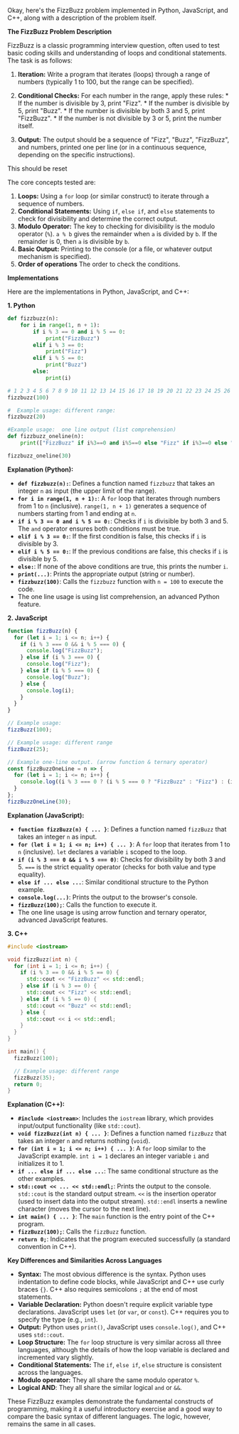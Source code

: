 Okay, here's the FizzBuzz problem implemented in Python, JavaScript, and C++, along with a description of the problem itself.

**The FizzBuzz Problem Description**

FizzBuzz is a classic programming interview question, often used to test basic coding skills and understanding of loops and conditional statements. The task is as follows:

1.  **Iteration:** Write a program that iterates (loops) through a range of numbers (typically 1 to 100, but the range can be specified).

2.  **Conditional Checks:** For each number in the range, apply these rules:
        *   If the number is divisible by 3, print "Fizz".
        *   If the number is divisible by 5, print "Buzz".
        *   If the number is divisible by both 3 and 5, print "FizzBuzz".
        *   If the number is not divisible by 3 or 5, print the number itself.

3.  **Output:** The output should be a sequence of "Fizz", "Buzz", "FizzBuzz", and numbers, printed one per line (or in a continuous sequence, depending on the specific instructions).

This should be reset

The core concepts tested are:

1.   **Loops:**  Using a `for` loop (or similar construct) to iterate through a sequence of numbers.
1.   **Conditional Statements:** Using `if`, `else if`, and `else` statements to check for divisibility and determine the correct output.
1.   **Modulo Operator:** The key to checking for divisibility is the modulo operator (`%`).  `a % b` gives the remainder when `a` is divided by `b`.  If the remainder is 0, then `a` is divisible by `b`.
1.   **Basic Output:**  Printing to the console (or a file, or whatever output mechanism is specified).
1. **Order of operations** The order to check the conditions.

**Implementations**

Here are the implementations in Python, JavaScript, and C++:

**1. Python**

```python
def fizzbuzz(n):
    for i in range(1, n + 1):
        if i % 3 == 0 and i % 5 == 0:
            print("FizzBuzz")
        elif i % 3 == 0:
            print("Fizz")
        elif i % 5 == 0:
            print("Buzz")
        else:
            print(i)

# 1 2 3 4 5 6 7 8 9 10 11 12 13 14 15 16 17 18 19 20 21 22 23 24 25 26 27 28 29 30 31 32 33 34 35 36 37 38 39 40 41 42 43 44 45 46 47 48 49 50 51 52 53 54 55 56 57 58 59 60 61 62 63 64 65 66 67 68 69 70 71 72 73 74 75 76 77 78 79 80 81 82 83 84 85 86 87 88 89 90 91 92 93 94 95 96 97 98 99 100  
fizzbuzz(100)

#  Example usage: different range:
fizzbuzz(20)

#Example usage:  one line output (list comprehension)
def fizzbuzz_oneline(n):
    print(["FizzBuzz" if i%3==0 and i%5==0 else "Fizz" if i%3==0 else "Buzz" if i%5==0 else i for i in range(1,n+1)])

fizzbuzz_oneline(30)
```

**Explanation (Python):**

*   **`def fizzbuzz(n):`**: Defines a function named `fizzbuzz` that takes an integer `n` as input (the upper limit of the range).
*   **`for i in range(1, n + 1):`**:  A `for` loop that iterates through numbers from 1 to `n` (inclusive).  `range(1, n + 1)` generates a sequence of numbers starting from 1 and ending at `n`.
*   **`if i % 3 == 0 and i % 5 == 0:`**: Checks if `i` is divisible by both 3 and 5. The `and` operator ensures both conditions must be true.
*   **`elif i % 3 == 0:`**: If the first condition is false, this checks if `i` is divisible by 3.
*   **`elif i % 5 == 0:`**: If the previous conditions are false, this checks if `i` is divisible by 5.
*   **`else:`**: If none of the above conditions are true, this prints the number `i`.
*   **`print(...)`**: Prints the appropriate output (string or number).
*   **`fizzbuzz(100)`**:  Calls the `fizzbuzz` function with `n = 100` to execute the code.
* The one line usage is using list comprehension, an advanced Python feature.

**2. JavaScript**

```javascript
function fizzBuzz(n) {
  for (let i = 1; i <= n; i++) {
    if (i % 3 === 0 && i % 5 === 0) {
      console.log("FizzBuzz");
    } else if (i % 3 === 0) {
      console.log("Fizz");
    } else if (i % 5 === 0) {
      console.log("Buzz");
    } else {
      console.log(i);
    }
  }
}

// Example usage:
fizzBuzz(100);

// Example usage: different range
fizzBuzz(25);

// Example one-line output. (arrow function & ternary operator)
const fizzBuzzOneLine = n => {
  for (let i = 1; i <= n; i++) {
    console.log((i % 3 === 0 ? (i % 5 === 0 ? "FizzBuzz" : "Fizz") : (i % 5 === 0 ? "Buzz" : i)));
  }
};
fizzBuzzOneLine(30);
```

**Explanation (JavaScript):**

*   **`function fizzBuzz(n) { ... }`**:  Defines a function named `fizzBuzz` that takes an integer `n` as input.
*   **`for (let i = 1; i <= n; i++) { ... }`**: A `for` loop that iterates from 1 to `n` (inclusive).  `let` declares a variable `i` scoped to the loop.
*   **`if (i % 3 === 0 && i % 5 === 0)`**: Checks for divisibility by both 3 and 5.  `===` is the strict equality operator (checks for both value and type equality).
*   **`else if ... else ...`**:  Similar conditional structure to the Python example.
*   **`console.log(...)`**: Prints the output to the browser's console.
*   **`fizzBuzz(100);`**: Calls the function to execute it.
* The one line usage is using arrow function and ternary operator, advanced JavaScript features.

**3. C++**

```c++
#include <iostream>

void fizzBuzz(int n) {
  for (int i = 1; i <= n; i++) {
    if (i % 3 == 0 && i % 5 == 0) {
      std::cout << "FizzBuzz" << std::endl;
    } else if (i % 3 == 0) {
      std::cout << "Fizz" << std::endl;
    } else if (i % 5 == 0) {
      std::cout << "Buzz" << std::endl;
    } else {
      std::cout << i << std::endl;
    }
  }
}

int main() {
  fizzBuzz(100);

  // Example usage: different range
  fizzBuzz(35);
  return 0;
}
```

**Explanation (C++):**

*   **`#include <iostream>`**:  Includes the `iostream` library, which provides input/output functionality (like `std::cout`).
*   **`void fizzBuzz(int n) { ... }`**: Defines a function named `fizzBuzz` that takes an integer `n` and returns nothing (`void`).
*   **`for (int i = 1; i <= n; i++) { ... }`**:  A `for` loop similar to the JavaScript example. `int i = 1` declares an integer variable `i` and initializes it to 1.
*   **`if ... else if ... else ...`**: The same conditional structure as the other examples.
*   **`std::cout << ... << std::endl;`**:  Prints the output to the console.  `std::cout` is the standard output stream.  `<<` is the insertion operator (used to insert data into the output stream). `std::endl` inserts a newline character (moves the cursor to the next line).
*   **`int main() { ... }`**:  The `main` function is the entry point of the C++ program.
*   **`fizzBuzz(100);`**:  Calls the `fizzBuzz` function.
*   **`return 0;`**:  Indicates that the program executed successfully (a standard convention in C++).

**Key Differences and Similarities Across Languages**

*   **Syntax:** The most obvious difference is the syntax. Python uses indentation to define code blocks, while JavaScript and C++ use curly braces `{}`.  C++ also requires semicolons `;` at the end of most statements.
*   **Variable Declaration:** Python doesn't require explicit variable type declarations.  JavaScript uses `let` (or `var`, or `const`). C++ requires you to specify the type (e.g., `int`).
*   **Output:** Python uses `print()`, JavaScript uses `console.log()`, and C++ uses `std::cout`.
*   **Loop Structure:** The `for` loop structure is very similar across all three languages, although the details of how the loop variable is declared and incremented vary slightly.
*   **Conditional Statements:** The `if`, `else if`, `else` structure is consistent across the languages.
* **Modulo operator:** They all share the same modulo operator `%`.
* **Logical AND**: They all share the similar logical `and` or `&&`.

These FizzBuzz examples demonstrate the fundamental constructs of programming, making it a useful introductory exercise and a good way to compare the basic syntax of different languages.  The logic, however, remains the same in all cases.

